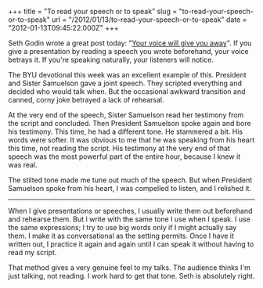 +++
title = "To read your speech or to speak"
slug = "to-read-your-speech-or-to-speak"
url = "/2012/01/13/to-read-your-speech-or-to-speak"
date = "2012-01-13T09:45:22.000Z"
+++

Seth Godin wrote a great post today: "<a href="http://sethgodin.typepad.com/seths_blog/2012/01/your-voice-will-give-you-away.html">Your voice will give you away</a>". If you give a presentation by reading a speech you wrote beforehand, your voice betrays it. If you're speaking naturally, your listeners will notice.

The BYU devotional this week was an excellent example of this. President and Sister Samuelson gave a joint speech. They scripted everything and decided who would talk when. But the occasional awkward transition and canned, corny joke betrayed a lack of rehearsal.

At the very end of the speech, Sister Samuelson read her testimony from the script and concluded. Then President Samuelson spoke again and bore his testimony. This time, he had a different tone. He stammered a bit. His words were softer. It was obvious to me that he was speaking from his heart this time, not reading the script. His testimony at the very end of that speech was the most powerful part of the entire hour, because I knew it was real.

The stilted tone made me tune out much of the speech. But when President Samuelson spoke from his heart, I was compelled to listen, and I relished it.

<hr />

When I give presentations or speeches, I usually write them out beforehand and rehearse them. But I write with the same tone I use when I speak. I use the same expressions; I try to use big words only if I might actually say them. I make it as conversational as the setting permits. Once I have it written out, I practice it again and again until I can speak it without having to read my script.

That method gives a very genuine feel to my talks. The audience thinks I'm just talking, not reading. I work hard to get that tone. Seth is absolutely right.